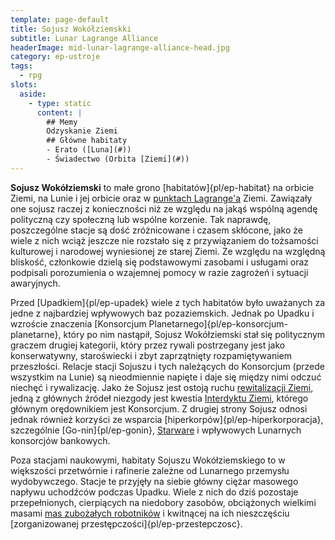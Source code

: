 ```yaml
---
template: page-default
title: Sojusz Wokółziemskki
subtitle: Lunar Lagrange Alliance
headerImage: mid-lunar-lagrange-alliance-head.jpg
category: ep-ustroje
tags:
  - rpg
slots:
  aside:
    - type: static
      content: |
        ## Memy
        Odzyskanie Ziemi
        ## Główne habitaty
        - Erato ([Luna](#))
        - Świadectwo (Orbita [Ziemi](#))
---
```

**Sojusz Wokółziemski** to małe grono [habitatów]{pl/ep-habitat} na orbicie Ziemi, na Lunie i jej orbicie oraz w [punktach Lagrange'a](http://pl.wikipedia.org/wiki/Punkt_libracyjny) Ziemi. Zawiązały one sojusz raczej z konieczności niż ze względu na jakąś wspólną agendę polityczną czy społeczną lub wspólne korzenie. Tak naprawdę, poszczególne stacje są dość zróżnicowane i czasem skłócone, jako że wiele z nich wciąż jeszcze nie rozstało się z przywiązaniem do tożsamości kulturowej i narodowej wyniesionej ze starej Ziemi. Ze względu na względną bliskość, członkowie dzielą się podstawowymi zasobami i usługami oraz podpisali porozumienia o wzajemnej pomocy w razie zagrożeń i sytuacji awaryjnych.

Przed [Upadkiem]{pl/ep-upadek} wiele z tych habitatów było uważanych za jedne z najbardziej wpływowych baz pozaziemskich. Jednak po Upadku i wzroście znaczenia [Konsorcjum Planetarnego]{pl/ep-konsorcjum-planetarne}, który po nim nastąpił, Sojusz Wokółziemski stał się politycznym graczem drugiej kategorii, który przez rywali postrzegany jest jako konserwatywny, staroświecki i zbyt zaprzątnięty rozpamiętywaniem przeszłości. Relacje stacji Sojuszu i tych należących do Konsorcjum (przede wszystkim na Lunie) są nieodmiennie napięte i daje się między nimi odczuć niechęć i rywalizację. Jako że Sojusz jest ostoją ruchu [rewitalizacji Ziemi](Rewitalizatorzy.md "Aktywiści dążący do oczyszczenia i odzyskania Ziemi"), jedną z głównych źródeł niezgody jest kwestia [Interdyktu Ziemi](#), którego głównym orędownikiem jest Konsorcjum. Z drugiej strony Sojusz odnosi jednak również korzyści ze wsparcia [hiperkorpów]{pl/ep-hiperkorporacja}, szczególnie [Go-nin]{pl/ep-gonin}, [Starware](Starware.md "Robotyka, Inżynieria lotnicza, Konstrukcja habitatów ") i wpływowych Lunarnych konsorcjów bankowych.

Poza stacjami naukowymi, habitaty Sojuszu Wokółziemskiego to w większości przetwórnie i rafinerie zależne od Lunarnego przemysłu wydobywczego. Stacje te przyjęły na siebie główny ciężar masowego napływu uchodźców podczas Upadku. Wiele z nich do dziś pozostaje przepełnionych, cierpiących na niedobory zasobów, obciążonych wielkimi masami [mas zubożałych robotników](#) i kwitnącej na ich nieszczęściu [zorganizowanej przestępczości]{pl/ep-przestepczosc}.
